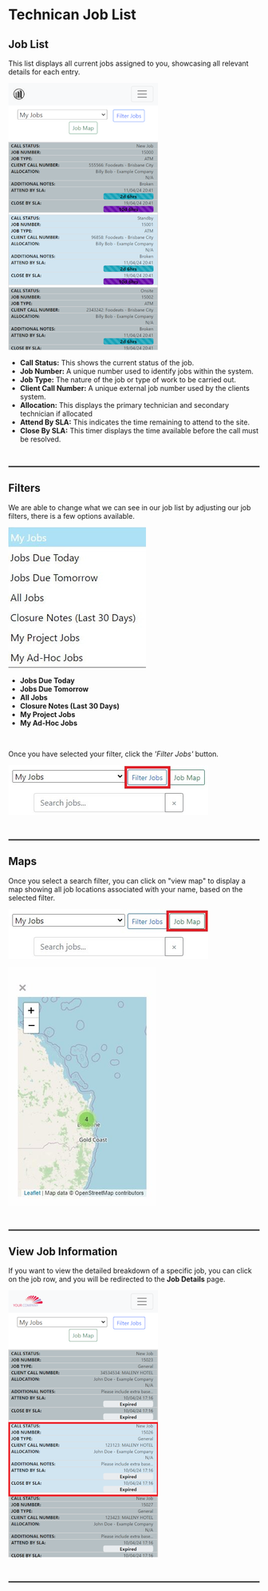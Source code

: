 <style>
  hr {
    border: 1px solid #666; /* Change the border style and color */
  }
</style>

# Technican Job List

## Job List

This list displays all current jobs assigned to you, showcasing all relevant details for each entry.

![Job List](img/job_list.png)

- **Call Status:** This shows the current status of the job.
- **Job Number:** A unique number used to identify jobs within the system.
- **Job Type:** The nature of the job or type of work to be carried out.
- **Client Call Number:** A unique external job number used by the clients system.
- **Allocation:** This displays the primary technician and secondary technician if allocated
- **Attend By SLA:** This indicates the time remaining to attend to the site.
- **Close By SLA:** This timer displays the time available before the call must be resolved.

<br>
<hr>

## Filters

We are able to change what we can see in our job list by adjusting our job filters, there is a few options available. 

![Filter Dropdown](img/filter_dropdown.JPG)

- **Jobs Due Today**
- **Jobs Due Tomorrow**
- **All Jobs**
- **Closure Notes (Last 30 Days)**
- **My Project Jobs**
- **My Ad-Hoc Jobs**

<br>

Once you have selected your filter, click the *'Filter Jobs'* button.

![Filter Jobs Button](img/filter_jobs_button.JPG)

<br>
<hr>

## Maps

Once you select a search filter, you can click on "view map" to display a map showing all job locations associated with your name, based on the selected filter.

![Job Map Button](img/job_map_button.JPG)

![Job Map](img/job_map.JPG)

<br>
<hr>

## View Job Information

If you want to view the detailed breakdown of a specific job, you can click on the job row, and you will be redirected to the **Job Details** page.

![Job Redirect](img/job_redirect.png)

<br>
<hr>